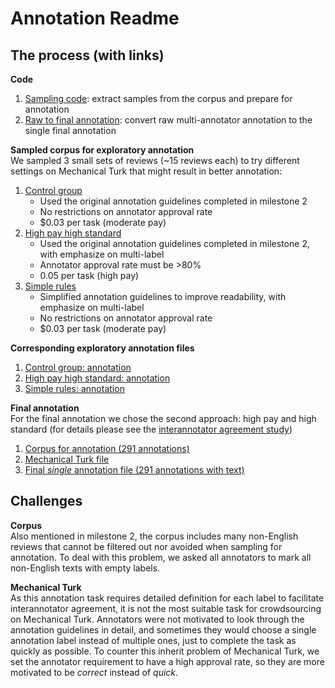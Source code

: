 # Annotation Readme

## The process (with links)

**Code**
1. [Sampling code](): extract samples from the corpus and prepare for annotation
2. [Raw to final annotation](): convert raw multi-annotator annotation to the single final annotation

**Sampled corpus for exploratory annotation**</br>
We sampled 3 small sets of reviews (~15 reviews each) to try different settings on Mechanical Turk that might result in better annotation:
1. [Control group]()
    - Used the original annotation guidelines completed in milestone 2
    - No restrictions on annotator approval rate
    - \$0.03 per task (moderate pay)
2. [High pay high standard]()
    - Used the original annotation guidelines completed in milestone 2, with emphasize on multi-label
    - Annotator approval rate must be >80%
    - 0.05 per task (high pay)
3. [Simple rules]()
    - Simplified annotation guidelines to improve readability, with emphasize on multi-label
    - No restrictions on annotator approval rate
    - \$0.03 per task (moderate pay)
    
**Corresponding exploratory annotation files**
1. [Control group: annotation]()
2. [High pay high standard: annotation]()
3. [Simple rules: annotation]()

**Final annotation**</br>
For the final annotation we chose the second approach: high pay and high standard (for details please see the [interannotator agreement study]())
1. [Corpus for annotation (291 annotations)]()
2. [Mechanical Turk file]()
3. [Final *single* annotation file (291 annotations with text)]()

## Challenges
**Corpus**</br>
Also mentioned in milestone 2, the corpus includes many non-English reviews that cannot be filtered out nor avoided when sampling for annotation. To deal with this problem, we asked all annotators to mark all non-English texts with empty labels.

**Mechanical Turk**</br>
As this annotation task requires detailed definition for each label to facilitate interannotator agreement, it is not the most suitable task for crowdsourcing on Mechanical Turk. Annotators were not motivated to look through the annotation guidelines in detail, and sometimes they would choose a single annotation label instead of multiple ones, just to complete the task as quickly as possible. To counter this inherit problem of Mechanical Turk, we set the annotator requirement to have a high approval rate, so they are more motivated to be *correct* instead of *quick*. 

